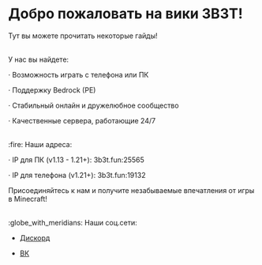 # Добро пожаловать на вики 3B3T!

Тут вы можете прочитать некоторые гайды!

<br>
У нас вы найдете:

· Возможность играть с телефона или ПК

· Поддержку Bedrock (PE)

· Стабильный онлайн и дружелюбное сообщество

· Качественные сервера, работающие 24/7

<br>
:fire: Наши адреса:

· IP для ПК (v1.13 - 1.21+): 3b3t.fun:25565

· IP для телефона (v1.21+): 3b3t.fun:19132

Присоединяйтесь к нам и получите незабываемые впечатления от игры в Minecraft!

<br>
:globe_with_meridians: Наши соц.сети:

* [Дискорд](https://discord.gg/3b3t)

* [ВК](https://vk.com/3three3bee)